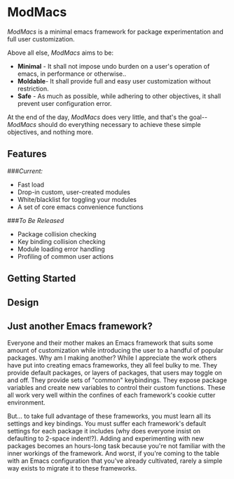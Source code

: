 # ModMacs

_ModMacs_ is a minimal emacs framework for package experimentation and full user customization.

Above all else, _ModMacs_ aims to be:

* __Minimal__ - It shall not impose undo burden on a user's operation of emacs, in performance or otherwise..
* __Moldable__- It shall provide full and easy user customization without restriction.
* __Safe__    - As much as possible, while adhering to other objectives, it shall prevent user configuration error.

At the end of the day, _ModMacs_ does very little, and that's the goal-- _ModMacs_ should do everything necessary to achieve these simple objectives, and nothing more.

## Features
###_Current:_

* Fast load
* Drop-in custom, user-created modules 
* White/blacklist for toggling your modules
* A set of core emacs convenience functions

###_To Be Released_

* Package collision checking
* Key binding collision checking
* Module loading error handling
* Profiling of common user actions

## Getting Started

## Design

## Just another Emacs framework?
Everyone and their mother makes an Emacs framework that suits some amount of customization while introducing the user to a handful of popular packages. Why am I making another? While I appreciate the work others have put into creating emacs frameworks, they all feel bulky to me. They provide default packages, or layers of packages, that users may toggle on and off. They provide sets of "common" keybindings. They expose package variables and create new variables to control their custom functions. These all work very well within the confines of each framework's cookie cutter environment.

But... to take full advantage of these frameworks, you must learn all its settings and key bindings. You must suffer each framework's default settings for each package it includes (why does everyone insist on defaulting to 2-space indent!?). Adding and experimenting with new packages becomes an hours-long task because you're not familiar with the inner workings of the framework. And worst, if you're coming to the table with an Emacs configuration that you've already cultivated, rarely a simple way exists to migrate it to these frameworks. 

